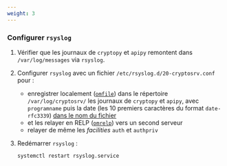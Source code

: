```yaml
---
weight: 3
---
```

### Configurer `rsyslog`

1. Vérifier que les journaux de `cryptopy` et `apipy` remontent
   dans `/var/log/messages` via `rsyslog`.

2. Configurer `rsyslog` avec un fichier `/etc/rsyslog.d/20-cryptosrv.conf` pour :
   - enregistrer localement ([`omfile`](https://www.rsyslog.com/doc/v8-stable/configuration/modules/omfile.html#action-parameters))
     dans le répertoire `/var/log/cryptosrv/` les journaux de `cryptopy` et `apipy`,
     avec `programname` puis la date (les 10 premiers caractères du format `date-rfc3339`)
     [dans le nom du fichier](https://www.rsyslog.com/doc/v8-stable/configuration/templates.html#string)
   - et les relayer en RELP ([`omrelp`](https://www.rsyslog.com/doc/v8-stable/configuration/modules/omrelp.html))
     vers un second serveur
   - relayer de même les *facilities* `auth` et `authpriv`

3. Redémarrer `rsyslog` :

   ```sh
   systemctl restart rsyslog.service
   ```
